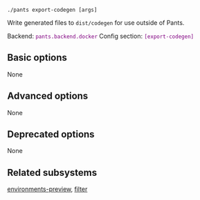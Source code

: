 ```
./pants export-codegen [args]
```
Write generated files to `dist/codegen` for use outside of Pants.

Backend: <span style="color: purple"><code>pants.backend.docker</code></span>
Config section: <span style="color: purple"><code>[export-codegen]</code></span>

## Basic options

None

## Advanced options

None

## Deprecated options

None


## Related subsystems
[environments-preview](environments-preview.md), [filter](filter.md)
